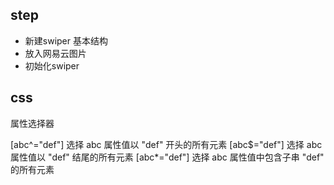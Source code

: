 ## step
- 新建swiper 基本结构
- 放入网易云图片
- 初始化swiper

## css

属性选择器
<!-- 部分属性值 -->
[abc^="def"]	选择 abc 属性值以 "def" 开头的所有元素
[abc$="def"]	选择 abc 属性值以 "def" 结尾的所有元素
[abc*="def"]	选择 abc 属性值中包含子串 "def" 的所有元素